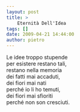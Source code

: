 ```yaml
---
layout: post
title: >
    Eternità Dell'Idea
tags: []
date: 2009-04-21 14:44:00
author: pietro
---
```

Le idee troppo stupende<br/>per esistere restano tali,<br/>restano nella memoria<br/>dei fatti mai accaduti,<br/>dei fiori mai nati<br/>perché io li ho temuti,<br/>dei fiori mai sfioriti<br/>perché non son cresciuti.
